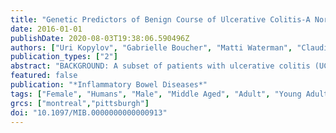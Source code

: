 ```yaml
---
title: "Genetic Predictors of Benign Course of Ulcerative Colitis-A North American Inflammatory Bowel Disease Genetics Consortium Study"
date: 2016-01-01
publishDate: 2020-08-03T19:38:06.590496Z
authors: ["Uri Kopylov", "Gabrielle Boucher", "Matti Waterman", "Claudia R. Rivers", "Mohini Patel", "Judy H. Cho", "Jean F. Colombel", "Richard H. Duerr", "David Binion", "Dermot P. B. McGovern", "Phillip P. Schumm", "Steven R. Brant", "Mark S. Silverberg", "John D. Rioux", "Alain Bitton"]
publication_types: ["2"]
abstract: "BACKGROUND: A subset of patients with ulcerative colitis (UC) have a benign course and an overall favorable prognosis. Early identification of these low-risk patients may allow for a less aggressive therapeutic approach and possible reduction of therapy-associated risks. The aim of this project was to identify the genetic predictors of benign UC phenotype. METHODS: UC patients were selected from the National Institute of Diabetes and Digestive and Kidney Diseases Inflammatory Bowel Disease Genetics Consortium. Benign phenotype was defined as no need for immunomodulatory or biological therapy, hospitalizations, or colectomy. The association between benign UC phenotype and known loci linked to the risk of inflammatory bowel disease (IBD) was evaluated. The results for 156 index single-nucleotide polymorphisms (SNPs) from the known IBD loci were extracted for the main analysis. The association of the benign phenotype to a genetic burden score was also evaluated. RESULTS: None of the index SNPs from the IBD loci reached the predefined threshold of 1 × 10. In the exploratory analysis of the remaining Immunochip SNPs and imputed major histocompatibility complex data, 5 distinct suggestive association signals are identified (rs1697950, rs2523639, rs17836409, rs11742854, and rs75001121). CONCLUSIONS: No SNPs from IBD susceptibility loci were found to be associated (at our predefined threshold of 1 × 10) with a benign UC disease course. The rs11742570 variant on chromosome 5 was the one with the greatest association to benign disease although the association did not reach the predefined significant threshold. Given the modest power of our study, the findings suggested on the exploratory analysis merit extension to larger discovery cohorts."
featured: false
publication: "*Inflammatory Bowel Diseases*"
tags: ["Female", "Humans", "Male", "Middle Aged", "Adult", "Young Adult", "Colitis", "Ulcerative", "Polymorphism", "Single Nucleotide", "Genetic Association Studies", "Phenotype", "North America", "Chromosomes", "Human", "Pair 5", "Colitis", "Ulcerative/*genetics", "*Phenotype", "*Genetic Association Studies", "Chromosomes", "Human", "Pair 5/genetics"]
grcs: ["montreal","pittsburgh"]
doi: "10.1097/MIB.0000000000000913"
---
```


